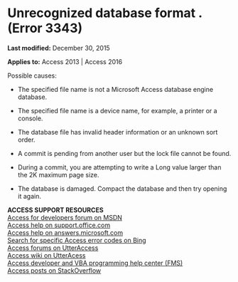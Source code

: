 
# Unrecognized database format <filename>. (Error 3343)

 **Last modified:** December 30, 2015

**Applies to:** Access 2013 | Access 2016

Possible causes:



- The specified file name is not a Microsoft Access database engine database.
    
- The specified file name is a device name, for example, a printer or a console.
    
- The database file has invalid header information or an unknown sort order.
    
- A commit is pending from another user but the lock file cannot be found.
    
- During a commit, you are attempting to write a Long value larger than the 2K maximum page size.
    
- The database is damaged. Compact the database and then try opening it again.
    

 **ACCESS SUPPORT RESOURCES**<br>
[Access for developers forum on MSDN](https://social.msdn.microsoft.com/Forums/office/en-US/home?forum=accessdev)<br>
[Access help on support.office.com](https://support.office.com/search/results?query=Access)<br>
[Access help on answers.microsoft.com](http://answers.microsoft.com/en-us/office/forum/access?page=1&;tab=question&;status=all&;auth=1)<br>
[Search for specific Access error codes on Bing](http://www.bing.com/)<br>
[Access forums on UtterAccess](http://www.utteraccess.com/forum/index.php?act=idx)<br>
[Access wiki on UtterAcess](http://www.utteraccess.com/forum/index.php?act=idx)<br>
[Access developer and VBA programming help center (FMS)](http://www.fmsinc.com/MicrosoftAccess/developer/)<br>
[Access posts on StackOverflow](http://stackoverflow.com/questions/tagged/ms-access)
